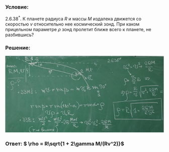 ###  Условие:

$2.6.38^*.$ К планете радиуса $R$ и массы $M$ издалека движется со скоростью $v$ относительно нее космический зонд. При каком прицельном параметре $\rho$ зонд пролетит ближе всего к планете, не разбившись?

###  Решение:

![|640x309, 67%](../../img/2.6.38/sol.jpg)

###  Ответ: $ \rho = R\sqrt{1 + 2\gamma M/(Rv^2)}$